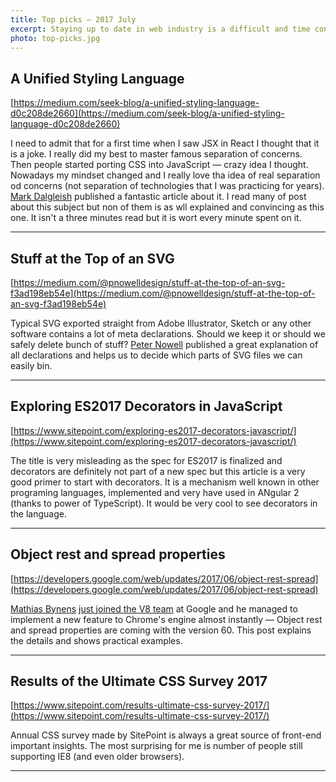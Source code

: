 ```yaml
---
title: Top picks — 2017 July
excerpt: Staying up to date in web industry is a difficult and time consuming task. I would like to share with you my top finds from the past month.
photo: top-picks.jpg
---
```


## A Unified Styling Language

[https://medium.com/seek-blog/a-unified-styling-language-d0c208de2660](https://medium.com/seek-blog/a-unified-styling-language-d0c208de2660)

I need to admit that for a first time when I saw JSX in React I thought that it is a joke. I really did my best to master famous separation of concerns. Then people started porting CSS into JavaScript — crazy idea I thought. Nowadays my mindset changed and I really love tha idea of real separation od concerns (not separation of technologies that I was practicing for years). [Mark Dalgleish](https://twitter.com/markdalgleish) published a fantastic article about it. I read many of post about this subject but non of them is as wll explained and convincing as this one. It isn't a three minutes read but it is wort every minute spent on it.

- - -

## Stuff at the Top of an SVG

[https://medium.com/@pnowelldesign/stuff-at-the-top-of-an-svg-f3ad198eb54e](https://medium.com/@pnowelldesign/stuff-at-the-top-of-an-svg-f3ad198eb54e)

Typical SVG exported straight from Adobe Illustrator, Sketch or any other software contains a lot of meta declarations. Should we keep it or should we safely delete bunch of stuff? [Peter Nowell](https://twitter.com/pnowelldesign) published a great explanation of all declarations and helps us to decide which parts of SVG files we can easily bin.

- - -

## Exploring ES2017 Decorators in JavaScript

[https://www.sitepoint.com/exploring-es2017-decorators-javascript/](https://www.sitepoint.com/exploring-es2017-decorators-javascript/)

The title is very misleading as the spec for ES2017 is finalized and decorators are definitely not part of a new spec but this article is a very good primer to start with decorators. It is a mechanism well known in other programing languages, implemented and very have used in ANgular 2 (thanks to power of TypeScript). It would be very cool to see decorators in the language.

- - -

## Object rest and spread properties

[https://developers.google.com/web/updates/2017/06/object-rest-spread](https://developers.google.com/web/updates/2017/06/object-rest-spread)

[Mathias Bynens](https://twitter.com/mathias) [just joined the V8 team](https://twitter.com/mathias/status/869910349193019392) at Google and he managed to implement a new feature to Chrome's engine almost instantly — Object rest and spread properties are coming with the version 60. This post explains the details and shows practical examples.

- - -

## Results of the Ultimate CSS Survey 2017

[https://www.sitepoint.com/results-ultimate-css-survey-2017/](https://www.sitepoint.com/results-ultimate-css-survey-2017/)

Annual CSS survey made by SitePoint is always a great source of front-end important insights. The most surprising for me is number of people still supporting IE8 (and even older browsers).

- - -


